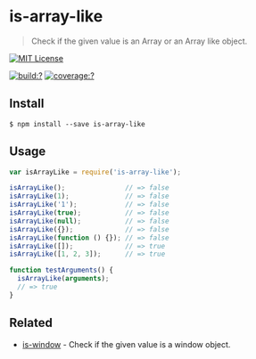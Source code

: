 # is-array-like

> Check if the given value is an Array or an Array like object. 


[![MIT License](https://img.shields.io/badge/license-MIT_License-green.svg?style=flat-square)](https://github.com/bubkoo/is-array-like/blob/master/LICENSE)

[![build:?](https://img.shields.io/travis/bubkoo/is-array-like/master.svg?style=flat-square)](https://travis-ci.org/bubkoo/is-array-like)
[![coverage:?](https://img.shields.io/coveralls/bubkoo/is-array-like/master.svg?style=flat-square)](https://coveralls.io/github/bubkoo/is-array-like)


## Install

```
$ npm install --save is-array-like 
```


## Usage

```js
var isArrayLike = require('is-array-like');

isArrayLike();               // => false
isArrayLike(1);              // => false
isArrayLike('1');            // => false
isArrayLike(true);           // => false
isArrayLike(null);           // => false
isArrayLike({});             // => false
isArrayLike(function () {}); // => false
isArrayLike([]);             // => true
isArrayLike([1, 2, 3]);      // => true

function testArguments() {
  isArrayLike(arguments);
  // => true
}
```

## Related

- [is-window](https://github.com/bubkoo/is-window) - Check if the given value is a window object.
